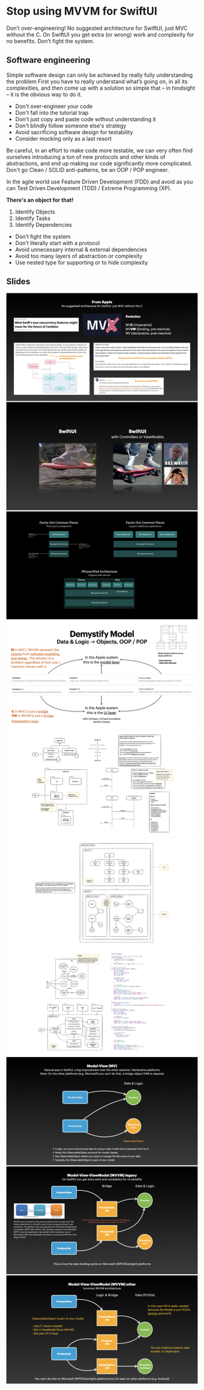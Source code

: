 # Stop using MVVM for SwiftUI

Don’t over-engineering! No suggested architecture for SwiftUI, just MVC without the C. On SwiftUI you get extra (or wrong) work and complexity for no benefits. Don’t fight the system.

## Software engineering

Simple software design can only be achieved by really fully understanding the problem First you have to really understand what’s going on, in all its complexities, and then come up with a solution so simple that – in hindsight – it is the obvious way to do it.

- Don't over-engineer your code
- Don't fall into the tutorial trap
- Don't just copy and paste code without understanding it
- Don't blindly follow someone else's strategy
- Avoid sacrificing software design for testability
- Consider mocking only as a last resort

Be careful, in an effort to make code more testable, we can very often find ourselves introducing a ton of new protocols and other kinds of abstractions, and end up making our code significantly more complicated. Don't go Clean / SOLID anti-patterns, be an OOP / POP engineer.

In the agile world use Feature Driven Development (FDD) and avoid as you can Test Driven Development (TDD) / Extreme Programming (XP). 

**There's an object for that!**

1. Identify Objects
2. Identify Tasks
3. Identify Dependencies

- Don’t fight the system
- Don’t literally start with a protocol
- Avoid unnecessary internal & external dependencies
- Avoid too many layers of abstraction or complexity
- Use nested type for supporting or to hide complexity

## Slides

![](https://raw.githubusercontent.com/garranhado/SwiftUIvsMVVM/main/SwiftUIvsMVVM.002.png)
![](https://raw.githubusercontent.com/garranhado/SwiftUIvsMVVM/main/SwiftUIvsMVVM.003.png)
![](https://raw.githubusercontent.com/garranhado/SwiftUIvsMVVM/main/SwiftUIvsMVVM.004.png)
![](https://raw.githubusercontent.com/garranhado/SwiftUIvsMVVM/main/SwiftUIvsMVVM.005.png)
![](https://raw.githubusercontent.com/garranhado/SwiftUIvsMVVM/main/SwiftUIvsMVVM.006.png)
![](https://raw.githubusercontent.com/garranhado/SwiftUIvsMVVM/main/SwiftUIvsMVVM.007.png)
![](https://raw.githubusercontent.com/garranhado/SwiftUIvsMVVM/main/SwiftUIvsMVVM.008.png)
![](https://raw.githubusercontent.com/garranhado/SwiftUIvsMVVM/main/SwiftUIvsMVVM.009.png)
![](https://raw.githubusercontent.com/garranhado/SwiftUIvsMVVM/main/SwiftUIvsMVVM.010.png)
![](https://raw.githubusercontent.com/garranhado/SwiftUIvsMVVM/main/SwiftUIvsMVVM.011.png)
